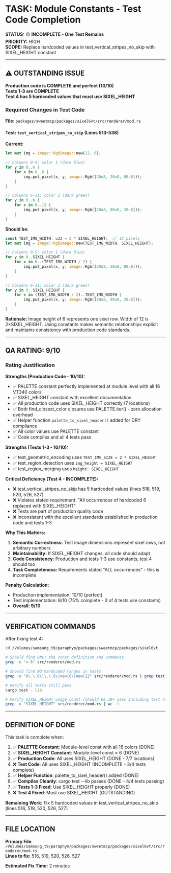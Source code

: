 # TASK: Module Constants - Test Code Completion

**STATUS:** 🟡 **INCOMPLETE - One Test Remains**  
**PRIORITY:** HIGH  
**SCOPE:** Replace hardcoded values in test_vertical_stripes_no_skip with SIXEL_HEIGHT constant

---

## ⚠️ OUTSTANDING ISSUE

**Production code is COMPLETE and perfect (10/10)**  
**Tests 1-3 are COMPLETE**  
**Test 4 has 5 hardcoded values that must use SIXEL_HEIGHT**

### Required Changes in Test Code

**File**: `packages/sweetmcp/packages/sixel6vt/src/renderer/mod.rs`

#### Test: `test_vertical_stripes_no_skip` (Lines 513-538)

**Current:**
```rust
let mut img = image::RgbImage::new(12, 6);

// Columns 0-5: color 1 (dark blue)
for y in 0..6 {
    for x in 0..6 {
        img.put_pixel(x, y, image::Rgb([20u8, 20u8, 80u8]));
    }
}

// Columns 6-11: color 2 (dark green)
for y in 0..6 {
    for x in 6..12 {
        img.put_pixel(x, y, image::Rgb([20u8, 80u8, 20u8]));
    }
}
```

**Should be:**
```rust
const TEST_IMG_WIDTH: u32 = 2 * SIXEL_HEIGHT;  // 12 pixels
let mut img = image::RgbImage::new(TEST_IMG_WIDTH, SIXEL_HEIGHT);

// Columns 0-5: color 1 (dark blue)
for y in 0..SIXEL_HEIGHT {
    for x in 0..(TEST_IMG_WIDTH / 2) {
        img.put_pixel(x, y, image::Rgb([20u8, 20u8, 80u8]));
    }
}

// Columns 6-11: color 2 (dark green)
for y in 0..SIXEL_HEIGHT {
    for x in (TEST_IMG_WIDTH / 2)..TEST_IMG_WIDTH {
        img.put_pixel(x, y, image::Rgb([20u8, 80u8, 20u8]));
    }
}
```

**Rationale:** Image height of 6 represents one sixel row. Width of 12 is 2×SIXEL_HEIGHT. Using constants makes semantic relationships explicit and maintains consistency with production code standards.

---

## QA RATING: 9/10

### Rating Justification

**Strengths (Production Code - 10/10):**
- ✅ PALETTE constant perfectly implemented at module level with all 16 VT340 colors
- ✅ SIXEL_HEIGHT constant with excellent documentation
- ✅ All production code uses SIXEL_HEIGHT correctly (7 locations)
- ✅ Both find_closest_color closures use PALETTE.iter() - zero allocation overhead
- ✅ Helper function `palette_to_sixel_header()` added for DRY compliance
- ✅ All color values use PALETTE constant
- ✅ Code compiles and all 4 tests pass

**Strengths (Tests 1-3 - 10/10):**
- ✅ test_geometric_encoding uses `TEST_IMG_SIZE = 2 * SIXEL_HEIGHT`
- ✅ test_region_detection uses `img_height = SIXEL_HEIGHT`
- ✅ test_region_merging uses `height: SIXEL_HEIGHT`

**Critical Deficiency (Test 4 - INCOMPLETE):**
- ❌ test_vertical_stripes_no_skip has 5 hardcoded values (lines 516, 519, 520, 526, 527)
- ❌ Violates stated requirement: "All occurrences of hardcoded 6 replaced with SIXEL_HEIGHT"
- ❌ Tests are part of production quality code
- ❌ Inconsistent with the excellent standards established in production code and tests 1-3

**Why This Matters:**
1. **Semantic Correctness:** Test image dimensions represent sixel rows, not arbitrary numbers
2. **Maintainability:** If SIXEL_HEIGHT changes, all code should adapt
3. **Code Consistency:** Production and tests 1-3 use constants; test 4 should too
4. **Task Completeness:** Requirements stated "ALL occurrences" - this is incomplete

**Penalty Calculation:**
- Production implementation: 10/10 (perfect)
- Test implementation: 8/10 (75% complete - 3 of 4 tests use constants)
- **Overall: 9/10**

---

## VERIFICATION COMMANDS

After fixing test 4:

```bash
cd /Volumes/samsung_t9/paraphym/packages/sweetmcp/packages/sixel6vt

# Should find ONLY the const definition and comments
grep -n "= 6" src/renderer/mod.rs

# Should find NO hardcoded ranges in tests
grep -n "0\.\.6\|\.\.6\|new(6\|new(12" src/renderer/mod.rs | grep test_

# Verify all tests still pass
cargo test --lib

# Verify SIXEL_HEIGHT usage count (should be 18+ uses including test 4)
grep -o "SIXEL_HEIGHT" src/renderer/mod.rs | wc -l
```

---

## DEFINITION OF DONE

This task is complete when:

1. ✅ **PALETTE Constant**: Module-level const with all 16 colors (DONE)
2. ✅ **SIXEL_HEIGHT Constant**: Module-level const = 6 (DONE)
3. ✅ **Production Code**: All uses SIXEL_HEIGHT (DONE - 7/7 locations)
4. ❌ **Test Code**: All uses SIXEL_HEIGHT (INCOMPLETE - 3/4 tests complete)
5. ✅ **Helper Function**: palette_to_sixel_header() added (DONE)
6. ✅ **Compiles Cleanly**: cargo test --lib passes (DONE - 4/4 tests passing)
7. ✅ **Tests 1-3 Fixed**: Use SIXEL_HEIGHT properly (DONE)
8. ❌ **Test 4 Fixed**: Must use SIXEL_HEIGHT (OUTSTANDING)

**Remaining Work:** Fix 5 hardcoded values in test_vertical_stripes_no_skip (lines 516, 519, 520, 526, 527)

---

## FILE LOCATION

**Primary File**: `/Volumes/samsung_t9/paraphym/packages/sweetmcp/packages/sixel6vt/src/renderer/mod.rs`  
**Lines to fix:** 516, 519, 520, 526, 527

**Estimated Fix Time:** 2 minutes
